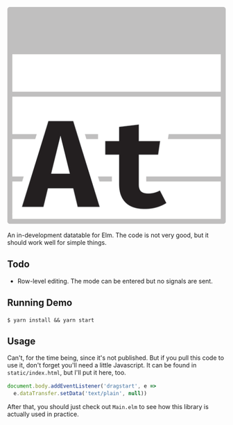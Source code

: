 ![](logo.png)

An in-development datatable for Elm. The code is not very good, but it should
work well for simple things.

## Todo

* Row-level editing. The mode can be entered but no signals are sent.

## Running Demo

`$ yarn install && yarn start`

## Usage

Can't, for the time being, since it's not published. But if you pull this code
to use it, don't forget you'll need a little Javascript. It can be found in
`static/index.html`, but I'll put it here, too.

```js
document.body.addEventListener('dragstart', e =>
  e.dataTransfer.setData('text/plain', null))
```

After that, you should just check out `Main.elm` to see how this library is
actually used in practice.
